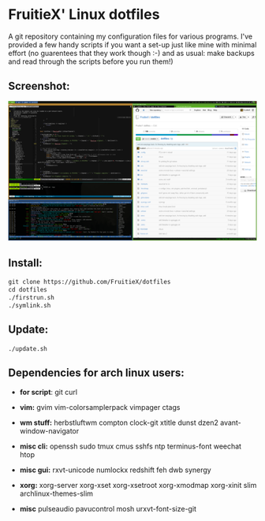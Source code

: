 FruitieX' Linux dotfiles
========================
A git repository containing my configuration files for various programs. I've
provided a few handy scripts if you want a set-up just like mine with minimal
effort (no guarentees that they work though :-) and as usual: make backups and
read through the scripts before you run them!)

Screenshot:
-----------
![Screenshot](/screenshot.png "Screenshot of config in action")

Install:
--------

	git clone https://github.com/FruitieX/dotfiles
	cd dotfiles
	./firstrun.sh
	./symlink.sh

Update:
-------

	./update.sh

Dependencies for arch linux users:
----------------------------------
* **for script**:
	git curl

* **vim:**
	gvim vim-colorsamplerpack vimpager ctags

* **wm stuff:**
	herbstluftwm compton clock-git xtitle dunst dzen2 avant-window-navigator

* **misc cli:**
	openssh sudo tmux cmus sshfs ntp terminus-font weechat htop

* **misc gui:**
	rxvt-unicode numlockx redshift feh dwb synergy

* **xorg:**
	xorg-server xorg-xset xorg-xsetroot xorg-xmodmap xorg-xinit slim archlinux-themes-slim

* **misc**
	pulseaudio pavucontrol mosh urxvt-font-size-git
